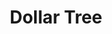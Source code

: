 ---
title: "Dollar Tree"
url: /springfield/dollar-tree-south-macarthur-boulevard/
shop: variety store
---